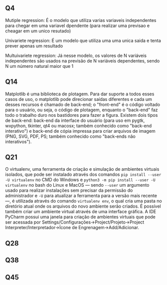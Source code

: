 Q4
 - 
Mutiple regression:
É o modelo que utiliza varias variaveis independentes para chegar em uma variavel dpendente (para realizar uma previsao e cheagar em um unico resutado)

Univariete regression:
É um modelo que utiliza uma uma unica saida e tenta prever apenas um resultado

Multuivariete regression:
Já nesse modelo, os valores de N variáveis independentes são usados na previsão de N variáveis dependentes, sendo N  um número natural maior que 1

Q14
 -
Matplotlib é uma biblioteca de plotagem.
Para dar suporte a todos esses casos de uso, o matplotlib pode direcionar saídas diferentes e cada um desses recursos é chamado de back-end; o "front-end" é o código voltado para o usuário, ou seja, o código de plotagem, enquanto o "back-end" faz todo o trabalho duro nos bastidores para fazer a figura. Existem dois tipos de back-end: back-end da interface do usuário (para uso em pygtk, wxpython, tkinter, qt4 ou macosx; também conhecido como "back-end interativo") e back-end de cópia impressa para criar arquivos de imagem (PNG, SVG, PDF, PS; também conhecido como "back-ends não interativos").

Q21
  -
O virtualenv, uma ferramenta de criação e simulação de ambientes virtuais isolados, que pode ser instalado através dos comandos `pip install --user -U virtualenv` no CMD do Windows e `python3 -m pip install --user -U virtualenv` no bash do Linux e MacOS — sendo `--user` um argumento usado para realizar instalações sem precisar da permissão do administrador e `-U` para atualizar a ferramenta para a versão mais recente —, é utilizada através do comando `virtualenv env`, o qual cria uma pasta no diretório atual onde os arquivos do novo ambiente serão criados.
É possível também criar um ambiente virtual através de uma interface gráfica. A IDE PyCharm possui uma janela para criação de ambientes virtuais que pode ser acessada por Settings/Configurações->Project/Projeto->Project Interpreter/Interpretador->Ícone de Engrenagem->Add/Adicionar.

Q28
  -

Q38
  -

Q45
  -
